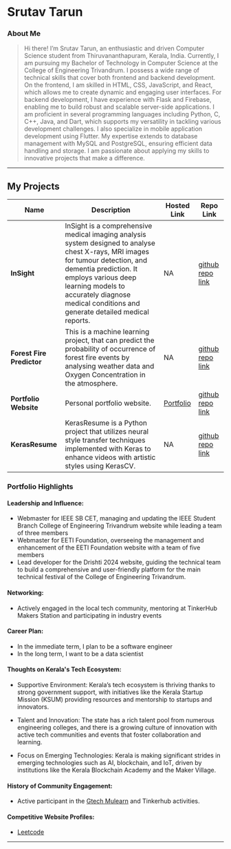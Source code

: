 # Srutav Tarun

### About Me

> Hi there! I’m Srutav Tarun, an enthusiastic and driven Computer Science student from Thiruvananthapuram, Kerala, India. Currently, I am pursuing my Bachelor of Technology in Computer Science at the College of Engineering Trivandrum.
> I possess a wide range of technical skills that cover both frontend and backend development. On the frontend, I am skilled in HTML, CSS, JavaScript, and React, which allows me to create dynamic and engaging user interfaces. For backend development, I have experience with Flask and Firebase, enabling me to build robust and scalable server-side applications. I am proficient in several programming languages including Python, C, C++, Java, and Dart, which supports my versatility in tackling various development challenges. I also specialize in mobile application development using Flutter. My expertise extends to database management with MySQL and PostgreSQL, ensuring efficient data handling and storage. I am passionate about applying my skills to innovative projects that make a difference.
---

## My Projects

| Name                | Description                                                               | Hosted Link                              | Repo Link                                                      |
|---------------------|---------------------------------------------------------------------------|------------------------------------------|----------------------------------------------------------------|
| **InSight**        | InSight is a comprehensive medical imaging analysis system designed to analyse chest X-rays, MRI images for tumour detection, and dementia prediction. It employs various deep learning models to accurately diagnose medical conditions and generate detailed medical reports.                                                 |  NA |[github repo link](https://github.com/SrutavTarun/InSighte)  |
| **Forest Fire Predictor**        | This is a machine learning project, that can predict the probability of occurrence of forest fire events by analysing weather data and Oxygen Concentration in the atmosphere.    | NA     | [github repo link](https://github.com/SrutavTarun/Hacksquad-3.0) |
| **Portfolio Website**        | Personal portfolio website.    | [Portfolio](https://srutav-tarun.onrender.com/)     | [github repo link](https://github.com/SrutavTarun/Portfolio) |
| **KerasResume**        | KerasResume is a Python project that utilizes neural style transfer techniques implemented with Keras to enhance videos with artistic styles using KerasCV.    | NA     | [github repo link](https://github.com/SrutavTarun/KerasCV) |

### Portfolio Highlights

#### Leadership and Influence:

- Webmaster for IEEE SB CET, managing and updating the IEEE Student Branch College of Engineering Trivandrum website while leading a team of three members
- Webmaster for EETI Foundation, overseeing the management and enhancement of the EETI Foundation website with a team of five members
- Lead developer for the Drishti 2024 website, guiding the technical team to build a comprehensive and user-friendly platform for the main technical festival of the College of Engineering Trivandrum.

#### Networking:

- Actively engaged in the local tech community, mentoring at TinkerHub Makers Station and participating in industry events

#### Career Plan:

- In the immediate term, I plan to be a software engineer
- In the long term, I want to be a data scientist

#### Thoughts on Kerala's Tech Ecosystem:

- Supportive Environment: Kerala’s tech ecosystem is thriving thanks to strong government support, with initiatives like the Kerala Startup Mission (KSUM) providing resources and mentorship to startups and innovators.

- Talent and Innovation: The state has a rich talent pool from numerous engineering colleges, and there is a growing culture of innovation with active tech communities and events that foster collaboration and learning.

- Focus on Emerging Technologies: Kerala is making significant strides in emerging technologies such as AI, blockchain, and IoT, driven by institutions like the Kerala Blockchain Academy and the Maker Village.

#### History of Community Engagement:

- Active participant in the [Gtech Mulearn](https://discord.gg/tech-community) and Tinkerhub activities.

#### Competitive Website Profiles:

- [Leetcode](https://leetcode.com/u/Srutav/)


---
